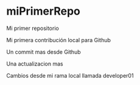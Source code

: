 # miPrimerRepo
Mi primer repositorio

Mi primera contribución local para Github


Un commit mas desde Github

Una actualizacion mas

Cambios desde mi rama local llamada developer01